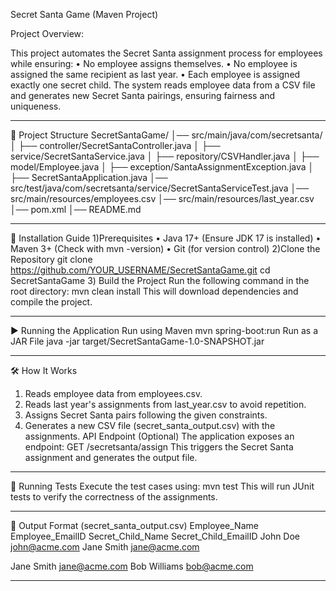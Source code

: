 Secret Santa Game (Maven Project)

Project Overview:

This project automates the Secret Santa assignment process for employees while ensuring:
•	No employee assigns themselves.
•	No employee is assigned the same recipient as last year.
•	Each employee is assigned exactly one secret child.
The system reads employee data from a CSV file and generates new Secret Santa pairings, ensuring fairness and uniqueness.
________________________________________
📂 Project Structure
SecretSantaGame/
│── src/main/java/com/secretsanta/
│   ├── controller/SecretSantaController.java
│   ├── service/SecretSantaService.java
│   ├── repository/CSVHandler.java
│   ├── model/Employee.java
│   ├── exception/SantaAssignmentException.java
│   ├── SecretSantaApplication.java
│── src/test/java/com/secretsanta/service/SecretSantaServiceTest.java
│── src/main/resources/employees.csv
│── src/main/resources/last_year.csv
│── pom.xml
│── README.md
________________________________________
🚀 Installation Guide
1️)Prerequisites
•	Java 17+ (Ensure JDK 17 is installed)
•	Maven 3+ (Check with mvn -version)
•	Git (for version control)
2️)Clone the Repository
git clone https://github.com/YOUR_USERNAME/SecretSantaGame.git
cd SecretSantaGame
3️) Build the Project
Run the following command in the root directory:
mvn clean install
This will download dependencies and compile the project.
________________________________________
▶️ Running the Application
Run using Maven
mvn spring-boot:run
Run as a JAR File
java -jar target/SecretSantaGame-1.0-SNAPSHOT.jar
________________________________________
🛠 How It Works
1.	Reads employee data from employees.csv.
2.	Reads last year's assignments from last_year.csv to avoid repetition.
3.	Assigns Secret Santa pairs following the given constraints.
4.	Generates a new CSV file (secret_santa_output.csv) with the assignments.
API Endpoint (Optional)
The application exposes an endpoint:
GET /secretsanta/assign
This triggers the Secret Santa assignment and generates the output file.
________________________________________

🧪 Running Tests
Execute the test cases using:
mvn test
This will run JUnit tests to verify the correctness of the assignments.
________________________________________
📜 Output Format (secret_santa_output.csv)
Employee_Name	Employee_EmailID	Secret_Child_Name	Secret_Child_EmailID
John Doe	john@acme.com
Jane Smith	jane@acme.com

Jane Smith	jane@acme.com
Bob Williams	bob@acme.com

________________________________________

